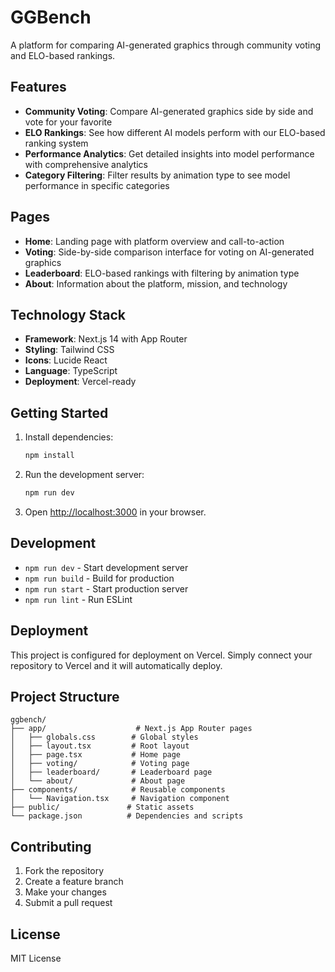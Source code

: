 # GGBench

A platform for comparing AI-generated graphics through community voting and ELO-based rankings.

## Features

- **Community Voting**: Compare AI-generated graphics side by side and vote for your favorite
- **ELO Rankings**: See how different AI models perform with our ELO-based ranking system
- **Performance Analytics**: Get detailed insights into model performance with comprehensive analytics
- **Category Filtering**: Filter results by animation type to see model performance in specific categories

## Pages

- **Home**: Landing page with platform overview and call-to-action
- **Voting**: Side-by-side comparison interface for voting on AI-generated graphics
- **Leaderboard**: ELO-based rankings with filtering by animation type
- **About**: Information about the platform, mission, and technology

## Technology Stack

- **Framework**: Next.js 14 with App Router
- **Styling**: Tailwind CSS
- **Icons**: Lucide React
- **Language**: TypeScript
- **Deployment**: Vercel-ready

## Getting Started

1. Install dependencies:
   ```bash
   npm install
   ```

2. Run the development server:
   ```bash
   npm run dev
   ```

3. Open [http://localhost:3000](http://localhost:3000) in your browser.

## Development

- `npm run dev` - Start development server
- `npm run build` - Build for production
- `npm run start` - Start production server
- `npm run lint` - Run ESLint

## Deployment

This project is configured for deployment on Vercel. Simply connect your repository to Vercel and it will automatically deploy.

## Project Structure

```
ggbench/
├── app/                    # Next.js App Router pages
│   ├── globals.css        # Global styles
│   ├── layout.tsx         # Root layout
│   ├── page.tsx           # Home page
│   ├── voting/            # Voting page
│   ├── leaderboard/       # Leaderboard page
│   └── about/             # About page
├── components/            # Reusable components
│   └── Navigation.tsx     # Navigation component
├── public/               # Static assets
└── package.json          # Dependencies and scripts
```

## Contributing

1. Fork the repository
2. Create a feature branch
3. Make your changes
4. Submit a pull request

## License

MIT License 